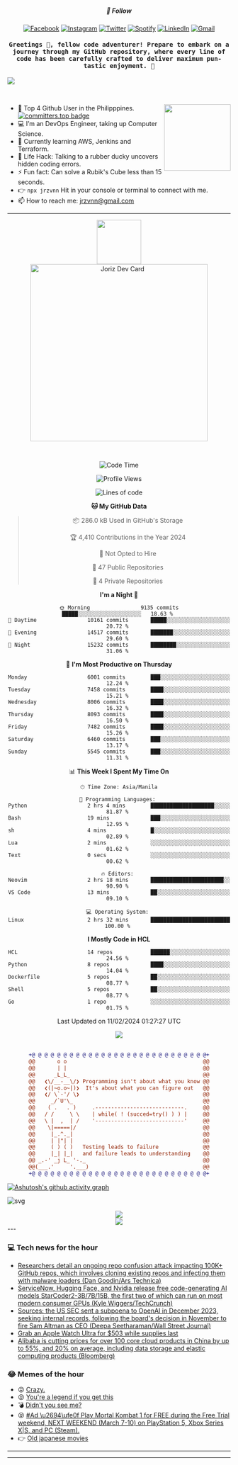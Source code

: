<h5 align="center">💬 Follow</h5>
<div align="center">

[![Facebook](https://img.shields.io/badge/Facebook-%231877F2.svg?style=for-the-badge&logo=Facebook&logoColor=white)](https://www.facebook.com/Horisyo/)
[![Instagram](https://img.shields.io/badge/Instagram-%23E4405F.svg?style=for-the-badge&logo=Instagram&logoColor=white)](https://www.instagram.com/jrzvnn_/)
[![Twitter](https://img.shields.io/badge/Twitter-%231DA1F2.svg?style=for-the-badge&logo=Twitter&logoColor=white)](https://twitter.com/jrz_studies)
[![Spotify](https://img.shields.io/badge/Spotify-%231ED760.svg?style=for-the-badge&logo=Spotify&logoColor=white)](https://open.spotify.com/user/217td4qrc6mzqjodfalmzjpdi?si=b93099b9078c4ccb)
[![LinkedIn](https://img.shields.io/badge/LinkedIn-%230077B5.svg?style=for-the-badge&logo=LinkedIn&logoColor=white)](https://www.linkedin.com/in/jrz-vnn/)
[![Gmail](https://img.shields.io/badge/Gmail-D14836?style=for-the-badge&logo=gmail&logoColor=white)](mailto:jrzvnn@gmail.com)

</div>
<h4 align="center"><samp>Greetings 👋, fellow code adventurer! Prepare to embark on a journey through my GitHub repository, where every line of code has been carefully crafted to deliver maximum pun-tastic enjoyment. 🚀 </samp></h4>

<!--horizontal divider(gradiant)-->
<img src="https://user-images.githubusercontent.com/73097560/115834477-dbab4500-a447-11eb-908a-139a6edaec5c.gif">

&nbsp; 

<img align='right' src='https://github.com/Rishit-dagli/Rishit-dagli/blob/master/images/octocat-anime.gif' width='150"'>

- 🚀 Top 4 Github User in the Philipppines. [![committers.top badge](https://user-badge.committers.top/philippines/jrzvnn.svg)](https://user-badge.committers.top/philippines/USERNAME)
- 💻 I’m an DevOps Engineer, taking up Computer Science.
- 🤖 Currently learning AWS, Jenkins and Terraform.
- 🎯 Life Hack: Talking to a rubber ducky uncovers hidden coding errors.
- ⚡ Fun fact: Can solve a Rubik's Cube less than 15 seconds.
- 👉 `npx jrzvnn` Hit in your console or terminal to connect with me.
- 📫 How to reach me: jrzvnn@gmail.com

---

<!--🖼️OCTOCAT-->
<p align="center">

<img src="https://media.giphy.com/media/IP7sarl7C5lSFCw9rG/giphy.gif"  width="100px" height="100px">
<br />
<a href="https://app.daily.dev/jorizvillanueva"><img src="https://github.com/jrzvnn/jrzvnn/blob/main/devcard.svg" width="400" alt="Joriz Dev Card"/></a>
</p>

<br />
<div align="center">

<!--START_SECTION:waka-->
![Code Time](http://img.shields.io/badge/Code%20Time-246%20hrs%2050%20mins-blue)

![Profile Views](http://img.shields.io/badge/Profile%20Views-26-blue)

![Lines of code](https://img.shields.io/badge/From%20Hello%20World%20I%27ve%20Written-1.6%20million%20lines%20of%20code-blue)

**🐱 My GitHub Data** 

> 📦 286.0 kB Used in GitHub's Storage 
 > 
> 🏆 4,410 Contributions in the Year 2024
 > 
> 🚫 Not Opted to Hire
 > 
> 📜 47 Public Repositories 
 > 
> 🔑 4 Private Repositories 
 > 
**I'm a Night 🦉** 

```text
🌞 Morning                9135 commits        █████░░░░░░░░░░░░░░░░░░░░   18.63 % 
🌆 Daytime                10161 commits       █████░░░░░░░░░░░░░░░░░░░░   20.72 % 
🌃 Evening                14517 commits       ███████░░░░░░░░░░░░░░░░░░   29.60 % 
🌙 Night                  15232 commits       ████████░░░░░░░░░░░░░░░░░   31.06 % 
```
📅 **I'm Most Productive on Thursday** 

```text
Monday                   6001 commits        ███░░░░░░░░░░░░░░░░░░░░░░   12.24 % 
Tuesday                  7458 commits        ████░░░░░░░░░░░░░░░░░░░░░   15.21 % 
Wednesday                8006 commits        ████░░░░░░░░░░░░░░░░░░░░░   16.32 % 
Thursday                 8093 commits        ████░░░░░░░░░░░░░░░░░░░░░   16.50 % 
Friday                   7482 commits        ████░░░░░░░░░░░░░░░░░░░░░   15.26 % 
Saturday                 6460 commits        ███░░░░░░░░░░░░░░░░░░░░░░   13.17 % 
Sunday                   5545 commits        ███░░░░░░░░░░░░░░░░░░░░░░   11.31 % 
```


📊 **This Week I Spent My Time On** 

```text
🕑︎ Time Zone: Asia/Manila

💬 Programming Languages: 
Python                   2 hrs 4 mins        ████████████████████░░░░░   81.87 % 
Bash                     19 mins             ███░░░░░░░░░░░░░░░░░░░░░░   12.95 % 
sh                       4 mins              █░░░░░░░░░░░░░░░░░░░░░░░░   02.89 % 
Lua                      2 mins              ░░░░░░░░░░░░░░░░░░░░░░░░░   01.62 % 
Text                     0 secs              ░░░░░░░░░░░░░░░░░░░░░░░░░   00.62 % 

🔥 Editors: 
Neovim                   2 hrs 18 mins       ███████████████████████░░   90.90 % 
VS Code                  13 mins             ██░░░░░░░░░░░░░░░░░░░░░░░   09.10 % 

💻 Operating System: 
Linux                    2 hrs 32 mins       █████████████████████████   100.00 % 
```

**I Mostly Code in HCL** 

```text
HCL                      14 repos            ██████░░░░░░░░░░░░░░░░░░░   24.56 % 
Python                   8 repos             ████░░░░░░░░░░░░░░░░░░░░░   14.04 % 
Dockerfile               5 repos             ██░░░░░░░░░░░░░░░░░░░░░░░   08.77 % 
Shell                    5 repos             ██░░░░░░░░░░░░░░░░░░░░░░░   08.77 % 
Go                       1 repo              ░░░░░░░░░░░░░░░░░░░░░░░░░   01.75 % 
```




 Last Updated on 11/02/2024 01:27:27 UTC
<!--END_SECTION:waka-->

<img src="https://wakatime.com/share/@jrzvnn/70a4618c-7cd9-4016-b7b9-eabe75c837ee.svg">

<br />
<br />

```diff
+@ @ @ @ @ @ @ @ @ @ @ @ @ @ @ @ @ @ @ @ @ @ @ @ @ @ @ @+
@@       o o                                           @@
@@       | |                                           @@
@@      _L_L_                                          @@
@@   ❮\/__-__\/❯ Programming isn't about what you know @@
@@   ❮(|~o.o~|)❯  It's about what you can figure out   @@
@@   ❮/ \`-'/ \❯                                       @@
@@     _/`U'\_                                         @@
@@    ( .   . )     .----------------------------.     @@
@@   / /     \ \    | while( ! (succed=try() ) ) |     @@
@@   \ |  ,  | /    '----------------------------'     @@
@@    \|=====|/                                        @@
@@     |_.^._|                                         @@
@@     | |"| |                                         @@
@@     ( ) ( )   Testing leads to failure              @@
@@     |_| |_|   and failure leads to understanding    @@
@@ _.-' _j L_ '-._                                     @@
@@(___.'     '.___)                                    @@
+@ @ @ @ @ @ @ @ @ @ @ @ @ @ @ @ @ @ @ @ @ @ @ @ @ @ @ @+

```

</div>




[![Ashutosh's github activity graph](https://github-readme-activity-graph.vercel.app/graph?username=jrzvnn&theme=github-compact)](https://github.com/ashutosh00710/github-readme-activity-graph)


![svg](profile-3d-contrib/profile-night-green.svg)

<div align="center">
<img src="https://github.com/jrzvnn/jrzvnn/blob/output/github-snake-dark.svg">
</div>

<div align=center>
<img align=center src=https://metrics.lecoq.io/jrzvnn?template=classic&isocalendar=1&languages=1&achievements=1&base=header%2C%20activity%2C%20community%2C%20repositories%2C%20metadata&base.indepth=false&base.hireable=false&base.skip=false&isocalendar=false&isocalendar.duration=full-year&languages=false&languages.limit=8&languages.threshold=0%25&languages.other=false&languages.colors=github&languages.sections=most-used&languages.indepth=false&languages.analysis.timeout=15&languages.analysis.timeout.repositories=7.5&languages.categories=markup%2C%20programming&languages.recent.categories=markup%2C%20programming&languages.recent.load=300&languages.recent.days=14&achievements=false&achievements.threshold=C&achievements.secrets=true&achievements.display=detailed&achievements.limit=0&config.timezone=Asia%2FManila)
</div>
<div align="left">
---

### 💻 Tech news for the hour

<!-- TECH:START -->
 - [Researchers detail an ongoing repo confusion attack impacting 100K+ GitHub repos, which involves cloning existing repos and infecting them with malware loaders &lpar;Dan Goodin/Ars Technica&rpar;](http://www.techmeme.com/240229/p3#a240229p3)
 - [ServiceNow, Hugging Face, and Nvidia release free code-generating AI models StarCoder2-3B/7B/15B, the first two of which can run on most modern consumer GPUs &lpar;Kyle Wiggers/TechCrunch&rpar;](http://www.techmeme.com/240229/p2#a240229p2)
 - [Sources: the US SEC sent a subpoena to OpenAI in December 2023, seeking internal records, following the board&#39;s decision in November to fire Sam Altman as CEO &lpar;Deepa Seetharaman/Wall Street Journal&rpar;](http://www.techmeme.com/240229/p1#a240229p1)
 - [Grab an Apple Watch Ultra for $503 while supplies last](https://appleinsider.com/articles/24/02/29/grab-an-apple-watch-ultra-for-503-while-supplies-last?utm_medium=rss)
 - [Alibaba is cutting prices for over 100 core cloud products in China by up to 55%, and 20% on average, including data storage and elastic computing products &lpar;Bloomberg&rpar;](http://www.techmeme.com/240228/p44#a240228p44)<!-- TECH:END -->

### 😂 Memes of the hour

<!-- MEMES:START -->
 - 😝 [Crazy.](http://9gag.com/gag/a2KBQKO)
 - 😝 [You&#39;re a legend if you get this](http://9gag.com/gag/abvPPGL)
 - 💣 [Didn&#39;t you see me?](http://9gag.com/gag/aA0Wo8o)
 - 😝 [#Ad \u2694\ufe0f Play Mortal Kombat 1 for FREE during the Free Trial weekend, NEXT WEEKEND &lpar;March 7-10&rpar; on PlayStation 5, Xbox Series X|S, and PC &lpar;Steam&rpar;.](http://9gag.com/gag/aYV834m)
 - 👉 [Old japanese movies](http://9gag.com/gag/amAjEPX)<!-- MEMES:END -->

---

---
